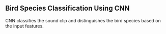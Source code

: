 ## Bird Species Classification Using CNN

CNN classifies the sound clip and distinguishes the bird species based on the input features.
